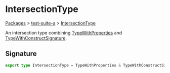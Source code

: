 # IntersectionType

[Packages](/) > [test-suite-a](/test-suite-a/) > [IntersectionType](/test-suite-a/intersectiontype-typealias)

An intersection type combining [TypeWithProperties](/test-suite-a/typewithproperties-typealias) and [TypeWithConstructSignature](/test-suite-a/typewithconstructsignature-typealias).

<h2 id="intersectiontype-signature">Signature</h2>

```typescript
export type IntersectionType = TypeWithProperties & TypeWithConstructSignature;
```

